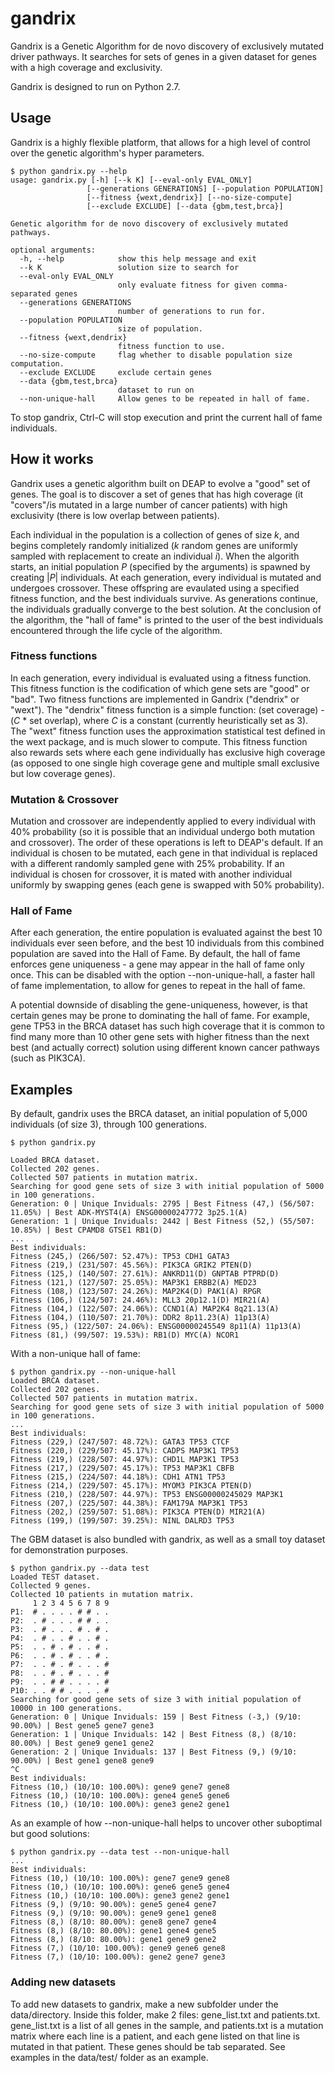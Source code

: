 # gandrix

Gandrix is a Genetic Algorithm for de novo discovery of exclusively mutated driver pathways. It searches for sets of genes in a given dataset for genes with a high coverage and exclusivity. 

Gandrix is designed to run on Python 2.7. 

## Usage

Gandrix is a highly flexible platform, that allows for a high level of control over the genetic algorithm's hyper parameters. 

```
$ python gandrix.py --help   
usage: gandrix.py [-h] [--k K] [--eval-only EVAL_ONLY]
                 [--generations GENERATIONS] [--population POPULATION]
                 [--fitness {wext,dendrix}] [--no-size-compute]
                 [--exclude EXCLUDE] [--data {gbm,test,brca}]

Genetic algorithm for de novo discovery of exclusively mutated pathways.

optional arguments:
  -h, --help            show this help message and exit
  --k K                 solution size to search for
  --eval-only EVAL_ONLY
                        only evaluate fitness for given comma-separated genes
  --generations GENERATIONS
                        number of generations to run for.
  --population POPULATION
                        size of population.
  --fitness {wext,dendrix}
                        fitness function to use.
  --no-size-compute     flag whether to disable population size computation.
  --exclude EXCLUDE     exclude certain genes
  --data {gbm,test,brca}
                        dataset to run on
  --non-unique-hall     Allow genes to be repeated in hall of fame.
```

To stop gandrix, Ctrl-C will stop execution and print the current hall of fame individuals. 

## How it works

Gandrix uses a genetic algorithm built on DEAP to evolve a "good" set of genes. The goal is to discover a set of genes that has high coverage (it "covers"/is mutated in a large number of cancer patients) with high exclusivity (there is low overlap between patients). 

Each individual in the population is a collection of genes of size *k*, and begins completely randomly initialized ($k$ random genes are uniformly sampled with replacement to create an individual *i*). When the algorith starts, an initial population  *P* (specified by the arguments) is spawned by creating |*P*| individuals. At each generation, every individual is mutated and undergoes crossover. These offspring are evaulated using a specified fitness function, and the best individuals survive. As generations continue, the individuals gradually converge to the best solution. At the conclusion of the algorithm, the "hall of fame" is printed to the user of the best individuals encountered through the life cycle of the algorithm. 

### Fitness functions
In each generation, every individual is evaluated using a fitness function. This fitness function is the codification of  which gene sets are "good" or "bad". Two fitness functions are implemented in Gandrix ("dendrix" or "wext"). The "dendrix" fitness function is a simple function: (set coverage) - (*C* * set overlap), where *C* is a constant (currently heuristically set as 3). The "wext" fitness function uses the approximation statistical test defined in the wext package, and is much slower to compute. This fitness function also rewards sets where each gene individually has exclusive high coverage (as opposed to one single high coverage gene and multiple small exclusive but low coverage genes). 

### Mutation & Crossover
Mutation and crossover are independently applied to every individual with 40% probability (so it is possible that an individual undergo both mutation and crossover). The order of these operations is left to DEAP's default. If an individual is chosen to be mutated, each gene in that individual is replaced with a different randomly sampled gene with 25% probability. If an individual is chosen for crossover, it is mated with another individual uniformly by swapping genes (each gene is swapped with 50% probability).  

### Hall of Fame
After each generation, the entire population is evaluated against the best 10 individuals ever seen before, and the best 10 individuals from this combined population are saved into the Hall of Fame. By default, the hall of fame enforces gene uniqueness - a gene may appear in the hall of fame only once. This can be disabled with the option --non-unique-hall, a faster hall of fame implementation, to allow for genes to repeat in the hall of fame. 

A potential downside of disabling the gene-uniqueness, however, is that certain genes may be prone to dominating the hall of fame. For example, gene TP53 in the BRCA dataset has such high coverage that it is common to find many more than 10 other gene sets with higher fitness than the next best (and actually correct) solution using different known cancer pathways (such as PIK3CA). 

## Examples

By default, gandrix uses the BRCA dataset, an initial population of 5,000 individuals (of size 3), through 100 generations. 
```
$ python gandrix.py    

Loaded BRCA dataset.
Collected 202 genes.
Collected 507 patients in mutation matrix.
Searching for good gene sets of size 3 with initial population of 5000 in 100 generations.
Generation: 0 | Unique Inviduals: 2795 | Best Fitness (47,) (56/507: 11.05%) | Best ADK-MYST4(A) ENSG00000247772 3p25.1(A)
Generation: 1 | Unique Inviduals: 2442 | Best Fitness (52,) (55/507: 10.85%) | Best CPAMD8 GTSE1 RB1(D)
...
Best individuals:
Fitness (245,) (266/507: 52.47%): TP53 CDH1 GATA3
Fitness (219,) (231/507: 45.56%): PIK3CA GRIK2 PTEN(D)
Fitness (125,) (140/507: 27.61%): ANKRD11(D) GNPTAB PTPRD(D)
Fitness (121,) (127/507: 25.05%): MAP3K1 ERBB2(A) MED23
Fitness (108,) (123/507: 24.26%): MAP2K4(D) PAK1(A) RPGR
Fitness (106,) (124/507: 24.46%): MLL3 20p12.1(D) MIR21(A)
Fitness (104,) (122/507: 24.06%): CCND1(A) MAP2K4 8q21.13(A)
Fitness (104,) (110/507: 21.70%): DDR2 8p11.23(A) 11p13(A)
Fitness (95,) (122/507: 24.06%): ENSG00000245549 8p11(A) 11p13(A)
Fitness (81,) (99/507: 19.53%): RB1(D) MYC(A) NCOR1
```

With a non-unique hall of fame:
```
$ python gandrix.py --non-unique-hall
Loaded BRCA dataset.
Collected 202 genes.
Collected 507 patients in mutation matrix.
Searching for good gene sets of size 3 with initial population of 5000 in 100 generations.
...
Best individuals:
Fitness (229,) (247/507: 48.72%): GATA3 TP53 CTCF
Fitness (220,) (229/507: 45.17%): CADPS MAP3K1 TP53
Fitness (219,) (228/507: 44.97%): CHD1L MAP3K1 TP53
Fitness (217,) (229/507: 45.17%): TP53 MAP3K1 CBFB
Fitness (215,) (224/507: 44.18%): CDH1 ATN1 TP53
Fitness (214,) (229/507: 45.17%): MYOM3 PIK3CA PTEN(D)
Fitness (210,) (228/507: 44.97%): TP53 ENSG00000245029 MAP3K1
Fitness (207,) (225/507: 44.38%): FAM179A MAP3K1 TP53
Fitness (202,) (259/507: 51.08%): PIK3CA PTEN(D) MIR21(A)
Fitness (199,) (199/507: 39.25%): NINL DALRD3 TP53
```

The GBM dataset is also bundled with gandrix, as well as a small toy dataset for demonstration purposes. 
```
$ python gandrix.py --data test
Loaded TEST dataset.
Collected 9 genes.
Collected 10 patients in mutation matrix.
     1 2 3 4 5 6 7 8 9
P1:  # . . . . # # . .
P2:  . # . . . # # . .
P3:  . # . . . # . # .
P4:  . # . . # . . # .
P5:  . . # . # . . # .
P6:  . . # . # . . # .
P7:  . . # . # . . . #
P8:  . . # . # . . . #
P9:  . . # # . . . . #
P10: . . # # . . . . #
Searching for good gene sets of size 3 with initial population of 10000 in 100 generations.
Generation: 0 | Unique Inviduals: 159 | Best Fitness (-3,) (9/10: 90.00%) | Best gene5 gene7 gene3
Generation: 1 | Unique Inviduals: 142 | Best Fitness (8,) (8/10: 80.00%) | Best gene9 gene1 gene2
Generation: 2 | Unique Inviduals: 137 | Best Fitness (9,) (9/10: 90.00%) | Best gene1 gene8 gene9
^C
Best individuals:
Fitness (10,) (10/10: 100.00%): gene9 gene7 gene8
Fitness (10,) (10/10: 100.00%): gene4 gene5 gene6
Fitness (10,) (10/10: 100.00%): gene3 gene2 gene1
```

As an example of how --non-unique-hall helps to uncover other suboptimal but good solutions:
```
$ python gandrix.py --data test --non-unique-hall
...
Best individuals:
Fitness (10,) (10/10: 100.00%): gene7 gene9 gene8
Fitness (10,) (10/10: 100.00%): gene6 gene5 gene4
Fitness (10,) (10/10: 100.00%): gene3 gene2 gene1
Fitness (9,) (9/10: 90.00%): gene5 gene4 gene7
Fitness (9,) (9/10: 90.00%): gene9 gene1 gene8
Fitness (8,) (8/10: 80.00%): gene8 gene7 gene4
Fitness (8,) (8/10: 80.00%): gene1 gene4 gene5
Fitness (8,) (8/10: 80.00%): gene1 gene9 gene2
Fitness (7,) (10/10: 100.00%): gene9 gene6 gene8
Fitness (7,) (10/10: 100.00%): gene2 gene7 gene3
```

### Adding new datasets

To add new datasets to gandrix, make a new subfolder under the data/directory. Inside this folder, make 2 files: gene_list.txt and patients.txt. gene_list.txt is a list of all genes in the sample, and patients.txt is a mutation matrix where each line is a patient, and each gene listed on that line is mutated in that patient. These genes should be tab separated. See examples in the data/test/ folder as an example. 
